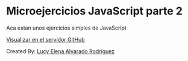 # Microejercicios JavaScript parte 2

Aca estan unos ejercicios simples de JavaScript

[Visualizar en el servidor GitHub](https://lucyalvarado4692.github.io/js-microejercicios-parte-2/)

Created By: [Lucy Elena Alvarado Rodriguez](https://github.com/lucyalvarado4692)
